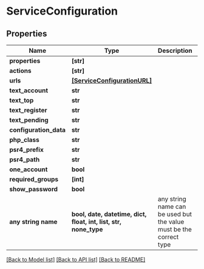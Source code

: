 # ServiceConfiguration


## Properties
Name | Type | Description | Notes
------------ | ------------- | ------------- | -------------
**properties** | **[str]** |  | 
**actions** | **[str]** |  | 
**urls** | [**[ServiceConfigurationURL]**](ServiceConfigurationURL.md) |  | 
**text_account** | **str** |  | 
**text_top** | **str** |  | 
**text_register** | **str** |  | 
**text_pending** | **str** |  | 
**configuration_data** | **str** |  | 
**php_class** | **str** |  | [optional] 
**psr4_prefix** | **str** |  | [optional] 
**psr4_path** | **str** |  | [optional] 
**one_account** | **bool** |  | [optional] 
**required_groups** | **[int]** |  | [optional] 
**show_password** | **bool** |  | [optional] 
**any string name** | **bool, date, datetime, dict, float, int, list, str, none_type** | any string name can be used but the value must be the correct type | [optional]

[[Back to Model list]](../README.md#documentation-for-models) [[Back to API list]](../README.md#documentation-for-api-endpoints) [[Back to README]](../README.md)


